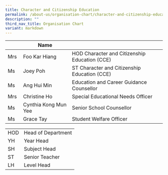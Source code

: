 ```yaml
---
title: Character and Citizenship Education
permalink: /about-us/organisation-chart/character-and-citizenship-education/
description: ""
third_nav_title: Organisation Chart
variant: markdown
---
```

| | Name | |
| --- | --- | --- |
| Mrs | Foo Kar Hiang | HOD Character and Citizenship Education (CCE) |
| Ms  | Joey Poh  | ST Character and Citizenship Education (CCE) |
| Ms | Ang Hui Min  | Education and Career Guidance Counsellor |
| Mrs  | Christine Ho  | Special Educational Needs Officer  |
| Ms  | Cynthia Kong Mun Yee | Senior School Counsellor  |
| Ms  | Grace Tay  | Student Welfare Officer  |


  
| | |
|---|---|
| HOD | Head of Department |
|  YH | Year Head  |
|  SH | Subject Head  |
|  ST | Senior Teacher  |
|  LH | Level Head  |